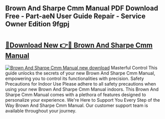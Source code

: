 ## Brown And Sharpe Cmm Manual PDF Download Free - Part-aeN User Guide Repair - Service Owner Edition 9fgpj

# <h2><a href="http://bc93890.oget.top/?id=Brown+And+Sharpe+Cmm+Manual">🔗Download New 👉🔴 Brown And Sharpe Cmm Manual</a></h2>

[![Brown And Sharpe Cmm Manual new download](https://i.imgur.com/5g1atiW.png)](http://bc93890.oget.top/?id=Brown+And+Sharpe+Cmm+Manual)
Masterful Control This guide unlocks the secrets of your new Brown And Sharpe Cmm Manual, empowering you to control its functionalities with precision. Safety Precautions for Indoor Use Please adhere to all safety precautions when using your new Brown And Sharpe Cmm Manual indoors. This Brown And Sharpe Cmm Manual comes with a plethora of features designed to personalize your experience. We're Here to Support You Every Step of the Way Brown And Sharpe Cmm Manual. Our customer support team is available throughout your journey.
